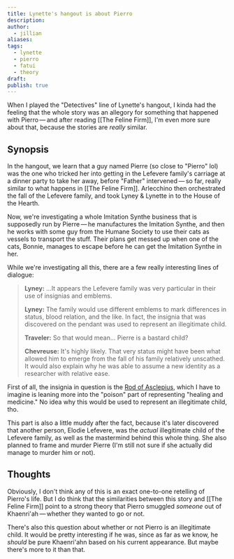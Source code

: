 ```yaml
---
title: Lynette's hangout is about Pierro
description: 
author:
  - jillian
aliases: 
tags:
  - lynette
  - pierro
  - fatui
  - theory
draft: 
publish: true
---
```

When I played the "Detectives" line of Lynette's hangout, I kinda had the feeling that the whole story was an allegory for something that happened with Pierro — and after reading [[The Feline Firm]], I'm even more sure about that, because the stories are *really* similar. 

## Synopsis
In the hangout, we learn that a guy named Pierre (so close to "Pierro" lol) was the one who tricked her into getting in the Lefevere family's carriage at a dinner party to take her away, before "Father" intervened — so far, really similar to what happens in [[The Feline Firm]]. Arlecchino then orchestrated the fall of the Lefevere family, and took Lyney & Lynette in to the House of the Hearth.

Now, we're investigating a whole Imitation Synthe business that is supposedly run by Pierre — he manufactures the Imitation Synthe, and then he works with some guy from the Humane Society to use their cats as vessels to transport the stuff. Their plans get messed up when one of the cats, Bonnie, manages to escape before he can get the Imitation Synthe in her.

While we're investigating all this, there are a few really interesting lines of dialogue:

> **Lyney:** ...It appears the Lefevere family was very particular in their use of insignias and emblems.
> 
> **Lyney:** The family would use different emblems to mark differences in status, blood relation, and the like. In fact, the insignia that was discovered on the pendant was used to represent an illegitimate child.
> 
> **Traveler:** So that would mean... Pierre is a bastard child?
> 
> **Chevreuse:** It's highly likely. That very status might have been what allowed him to emerge from the fall of his family relatively unscathed. It would also explain why he was able to assume a new identity as a researcher with relative ease.

First of all, the insignia in question is the [Rod of Asclepius](https://en.wikipedia.org/wiki/Rod_of_Asclepius?useskin=vector), which I have to imagine is leaning more into the "poison" part of representing "healing and medicine." No idea why this would be used to represent an illegitimate child, tho.

This part is also a little muddy after the fact, because it's later discovered that another person, Elodie Lefevere, was the *actual* illegitimate child of the Lefevere family, as well as the mastermind behind this whole thing. She also planned to frame and murder Pierre (I'm still not sure if she actually did manage to murder him or not). 

## Thoughts
Obviously, I don't think any of this is an exact one-to-one retelling of Pierro's life. But I do think that the similarities between this story and [[The Feline Firm]] point to a strong theory that Pierro smuggled *someone* out of Khaenri'ah — whether they wanted to go or not. 

There's also this question about whether or not Pierro is an illegitimate child. It would be pretty interesting if he was, since as far as we know, he *should* be pure Khaenri'ahn based on his current appearance. But maybe there's more to it than that.
